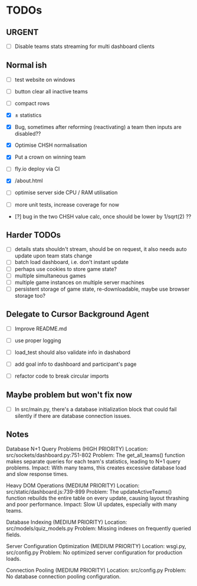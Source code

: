 # TODOs

## URGENT

- [ ] Disable teams stats streaming for multi dashboard clients

## Normal ish 

- [ ] test website on windows

- [ ] button clear all inactive teams
- [ ] compact rows
- [x] ± statistics
- [x] Bug, sometimes after reforming (reactivating) a team then inputs are disabled??
- [x] Optimise CHSH normalisation
- [x] Put a crown on winning team
- [ ] fly.io deploy via CI
- [x] /about.html
- [ ] optimise server side CPU / RAM utilisation
- [ ] more unit tests, increase coverage for now
- [?] bug in the two CHSH value calc, once should be lower by 1/sqrt(2) ??

## Harder TODOs
- [ ] details stats shouldn't stream, should be on request, it also needs auto update upon team stats change
- [ ] batch load dashboard, i.e. don't instant update
- [ ] perhaps use cookies to store game state?
- [ ] multiple simultaneous games
- [ ] multiple game instances on multiple server machines
- [ ] persistent storage of game state, re-downloadable, maybe use browser storage too?

## Delegate to Cursor Background Agent
- [ ] Improve README.md
- [ ] use proper logging
- [ ] load_test should also validate info in dashabord 
- [ ] add goal info to dashboard and participant's page
- [ ] refactor code to break circular imports



## Maybe problem but won't fix now
- [ ] In src/main.py, there's a database initialization block that could fail silently if there are database connection issues.


## Notes

Database N+1 Query Problems (HIGH PRIORITY)
Location: src/sockets/dashboard.py:751-802
Problem: The get_all_teams() function makes separate queries for each team's statistics, leading to N+1 query problems.
Impact: With many teams, this creates excessive database load and slow response times.


Heavy DOM Operations (MEDIUM PRIORITY)
Location: src/static/dashboard.js:739-899
Problem: The updateActiveTeams() function rebuilds the entire table on every update, causing layout thrashing and poor performance.
Impact: Slow UI updates, especially with many teams.


Database Indexing (MEDIUM PRIORITY)
Location: src/models/quiz_models.py
Problem: Missing indexes on frequently queried fields.



Server Configuration Optimization (MEDIUM PRIORITY)
Location: wsgi.py, src/config.py
Problem: No optimized server configuration for production loads.


Connection Pooling (MEDIUM PRIORITY)
Location: src/config.py
Problem: No database connection pooling configuration.

